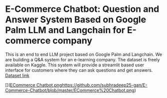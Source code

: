 
# E-Commerce Chatbot: Question and Answer System Based on Google Palm LLM and Langchain for E-commerce company  

This is an end to end LLM project based on Google Palm and Langchain. We are building a Q&A system for an e-learning company.
The dataset is freely available on Kaggle. This system will provide a streamlit based user interface for customers where they can ask questions and get answers.
[Dataset link](https://www.kaggle.com/datasets/saadmakhdoom/ecommerce-faq-chatbot-dataset/)

[]([ECommerce Chatbot.png](https://github.com/subhradeep25-gan/E-Commerce-Chatbot/blob/master/ECommerce%20Chatbot.png)https://github.com/subhradeep25-gan/E-Commerce-Chatbot/blob/master/ECommerce%20Chatbot.png)
